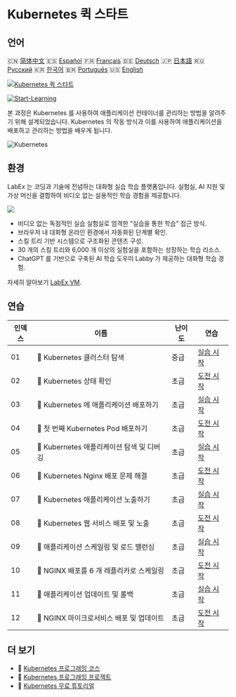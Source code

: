 # Kubernetes 퀵 스타트

## 언어

🇨🇳 [简体中文](README_zh.md) 🇪🇸 [Español](README_es.md) 🇫🇷 [Français](README_fr.md) 🇩🇪 [Deutsch](README_de.md) 🇯🇵 [日本語](README_ja.md) 🇷🇺 [Русский](README_ru.md) 🇰🇷 [한국어](README_ko.md) 🇧🇷 [Português](README_pt.md) 🇺🇸 [English](README.md) 

[![Kubernetes 퀵 스타트](https://cover-creator.labex.io/quick-start-with-kubernetes.png?lang=ko)](https://labex.io/ko/courses/quick-start-with-kubernetes)

[![Start-Learning](https://img.shields.io/badge/Start-Learning-whitesmoke?style=for-the-badge)](https://labex.io/ko/courses/quick-start-with-kubernetes)

본 과정은 Kubernetes 를 사용하여 애플리케이션 컨테이너를 관리하는 방법을 알려주기 위해 설계되었습니다. Kubernetes 의 작동 방식과 이를 사용하여 애플리케이션을 배포하고 관리하는 방법을 배우게 됩니다.

![Kubernetes](https://img.shields.io/badge/Kubernetes-whitesmoke?style=for-the-badge&logo=kubernetes)


## 환경

LabEx 는 코딩과 기술에 전념하는 대화형 실습 학습 플랫폼입니다. 실험실, AI 지원 및 가상 머신을 결합하여 비디오 없는 실용적인 학습 경험을 제공합니다.

![](https://tutorial-screenshot.getvm.io/images/vm-1725247253.png)

- 비디오 없는 독점적인 실습 실험실로 엄격한 "실습을 통한 학습" 접근 방식.
- 브라우저 내 대화형 온라인 환경에서 자동화된 단계별 확인.
- 스킬 트리 기반 시스템으로 구조화된 콘텐츠 구성.
- 30 개의 스킬 트리와 6,000 개 이상의 실험실을 포함하는 성장하는 학습 리소스.
- ChatGPT 를 기반으로 구축된 AI 학습 도우미 Labby 가 제공하는 대화형 학습 경험.

자세히 알아보기 [LabEx VM](https://support.labex.io/using-labex/virtual-machine).

## 연습

|   인덱스 | 이름                                      | 난이도   | 연습                                                                                                                              |
|----------|-------------------------------------------|----------|-----------------------------------------------------------------------------------------------------------------------------------|
|       01 | 📖 Kubernetes 클러스터 탐색               | 중급     | <a target='_blank' href='https://labex.io/ko/tutorials/kubernetes-explore-the-kubernetes-cluster-434519'>실습 시작</a>            |
|       02 | 🎯 Kubernetes 상태 확인                   | 초급     | <a target='_blank' href='https://labex.io/ko/labs/kubernetes-check-kubernetes-status-434775'>도전 시작</a>                        |
|       03 | 📖 Kubernetes 에 애플리케이션 배포하기    | 초급     | <a target='_blank' href='https://labex.io/ko/tutorials/kubernetes-deploy-applications-on-kubernetes-434644'>실습 시작</a>         |
|       04 | 🎯 첫 번째 Kubernetes Pod 배포하기        | 초급     | <a target='_blank' href='https://labex.io/ko/tutorials/kubernetes-launch-your-first-kubernetes-pod-434769'>도전 시작</a>          |
|       05 | 📖 Kubernetes 애플리케이션 탐색 및 디버깅 | 초급     | <a target='_blank' href='https://labex.io/ko/tutorials/kubernetes-explore-and-debug-kubernetes-applications-434645'>실습 시작</a> |
|       06 | 🎯 Kubernetes Nginx 배포 문제 해결        | 초급     | <a target='_blank' href='https://labex.io/ko/labs/kubernetes-troubleshoot-kubernetes-nginx-deployment-434782'>도전 시작</a>       |
|       07 | 📖 Kubernetes 애플리케이션 노출하기       | 초급     | <a target='_blank' href='https://labex.io/ko/tutorials/kubernetes-expose-kubernetes-applications-434647'>실습 시작</a>            |
|       08 | 🎯 Kubernetes 웹 서비스 배포 및 노출      | 초급     | <a target='_blank' href='https://labex.io/ko/labs/kubernetes-deploy-and-expose-kubernetes-web-services-434804'>도전 시작</a>      |
|       09 | 📖 애플리케이션 스케일링 및 로드 밸런싱   | 초급     | <a target='_blank' href='https://labex.io/ko/tutorials/kubernetes-scale-and-load-balance-applications-434648'>실습 시작</a>       |
|       10 | 🎯 NGINX 배포를 6 개 레플리카로 스케일링  | 초급     | <a target='_blank' href='https://labex.io/ko/labs/kubernetes-scale-nginx-deployment-to-six-replicas-434818'>도전 시작</a>         |
|       11 | 📖 애플리케이션 업데이트 및 롤백          | 초급     | <a target='_blank' href='https://labex.io/ko/tutorials/kubernetes-update-and-rollback-applications-434649'>실습 시작</a>          |
|       12 | 🎯 NGINX 마이크로서비스 배포 및 업데이트  | 초급     | <a target='_blank' href='https://labex.io/ko/tutorials/kubernetes-deploy-and-update-nginx-microservice-434821'>도전 시작</a>      |

## 더 보기

- 🔗 [Kubernetes 프로그래밍 코스](https://github.com/labex-labs/awesome-programming-courses)
- 🔗 [Kubernetes 프로그래밍 프로젝트](https://github.com/labex-labs/awesome-programming-projects)
- 🔗 [Kubernetes 무료 튜토리얼](https://github.com/labex-labs/kubernetes-free-tutorials)

